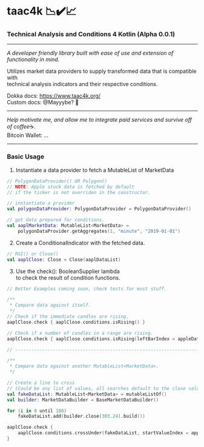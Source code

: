 # taac4k 📉✔️📈

### Technical Analysis and Conditions 4 Kotlin (Alpha 0.0.1)

---

*A developer friendly library built with ease of use and extension of functionality in mind.*<br>

Utilizes market data providers to supply transformed data that is compatible with <br>
technical analysis indicators and their respective conditions.

Dokka docs: https://www.taac4k.org/<br>
Custom docs: @Mayyybe? 📝

---

*Help motivate me, and allow me to integrate paid services and survive off of coffee*☕.<br>
Bitcoin Wallet: ...

---

### Basic Usage


1. Instantiate a data provider to fetch a MutableList of MarketData
```kotlin
// PolygonDataProvider() OR Polygon()
// NOTE: Apple stock data is fetched by default 
// if the ticker is not overriden in the constructor.

// instantiate a provider
val polygonDataProvider: PolygonDataProvider = PolygonDataProvider()

// get data prepared for conditions.
val aaplMarketData: MutableList<MarketData> = 
    polygonDataProvider.getAggregates(1, "minute", "2019-01-01")
```

2. Create a ConditionalIndicator with the fetched data.<br>

```kotlin
// RSI() or Close()
val aaplClose: Close = Close(aaplDataList)
```

3. Use the check(): BooleanSupplier lambda <br>
to check the result of condition functions.

```kotlin
// Better Examples coming soon, check tests for most stuff.

/**
 * Compare data against itself.
 */
// Check if the immediate candles are rising.
aaplClose.check { aaplClose.conditions.isRising() }

// Check if x number of candles in a range are rising.
aaplClose.check { aaplClose.conditions.isRising(leftBarIndex = appleDataList.size - 5) }

// ---------------------------------------------------------------------------------------

/**
 * Compare data against another MutableList<MarketData>.
 */

// Create a line to cross 
// (Could be any list of values, all searches default to the close value of a bar of data)
val fakeDataList: MutableList<MarketData> = mutableListOf()
val builder: MarketDataBuilder = BaseMarketDataBuilder()

for (i in 0 until 100)
    fakeDataList.add(builder.close(303.24).build())

aaplClose.check { 
    aaplClose.conditions.crossUnder(fakeDataList, startValueIndex = appleDataList.size - 9)
}
```


